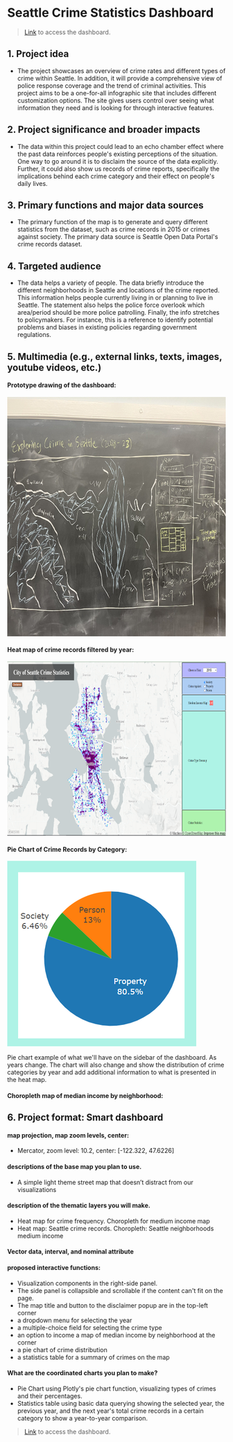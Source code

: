 # Seattle Crime Statistics Dashboard

>[Link](https://tj717.github.io/Seattle-Crime-Stats-Dashboard/) to access the dashboard.

## 1. Project idea
 - The project showcases an overview of crime rates and different types of crime within Seattle. In addition, it will provide a comprehensive view of police response coverage and the trend of criminal activities. This project aims to be a one-for-all infographic site that includes different customization options. The site gives users control over seeing what information they need and is looking for through interactive features. 
## 2. Project significance and broader impacts
- The data within this project could lead to an echo chamber effect where the past data reinforces people's existing perceptions of the situation. One way to go around it is to disclaim the source of the data explicitly. Further, it could also show us records of crime reports, specifically the implications behind each crime category and their effect on people's daily lives.
## 3. Primary functions and major data sources
 - The primary function of the map is to generate and query different statistics from the dataset, such as crime records in 2015 or crimes against society. The primary data source is Seattle Open Data Portal's crime records dataset.
## 4. Targeted audience
 - The data helps a variety of people. The data briefly introduce the different neighborhoods in Seattle and locations of the crime reported. This information helps people currently living in or planning to live in Seattle. The statement also helps the police force overlook which area/period should be more police patrolling. Finally, the info stretches to policymakers. For instance, this is a reference to identify potential problems and biases in existing policies regarding government regulations.
 
## 5. Multimedia (e.g., external links, texts, images, youtube videos, etc.)
 #### Prototype drawing of the dashboard:
<img src="img/prototype.jpg" alt="Map prototype" width="800" height="550">

 #### Heat map of crime records filtered by year:
<img src="img/year_map.png"  width="800" height="400">

 #### Pie Chart of Crime Records by Category:
<img src="img/pie.png">

Pie chart example of what we'll have on the sidebar of the dashboard. As years change. The chart will also change and show the distribution of crime categories by year and add additional information to what is presented in the heat map.

 #### Choropleth map of median income by neighborhood:

## 6. Project format: Smart dashboard
  #### map projection, map zoom levels, center:
   - Mercator, zoom level: 10.2, center: [-122.322, 47.6226]
  #### descriptions of the base map you plan to use.
   - A simple light theme street map that doesn’t distract from our visualizations
  #### description of the thematic layers you will make.
   - Heat map for crime frequency. Choropleth for medium income map
   - Heat map: Seattle crime records. Choropleth: Seattle neighborhoods medium income
  #### Vector data, interval, and nominal attribute
  #### proposed interactive functions:
  - Visualization components in the right-side panel.
  - The side panel is collapsible and scrollable if the content can't fit on the page.
  - The map title and button to the disclaimer popup are in the top-left corner
  - a dropdown menu for selecting the year
  - a multiple-choice field for selecting the crime type
  - an option to income a map of median income by neighborhood at the corner
  - a pie chart of crime distribution
  - a statistics table for a summary of crimes on the map
  #### What are the coordinated charts you plan to make?
 - Pie Chart using Plotly's pie chart function, visualizing types of crimes and their percentages.
 - Statistics table using basic data querying showing the selected year, the previous year, and the next year's total crime records in a certain category to show a year-to-year comparison.

>[Link](https://tj717.github.io/Seattle-Crime-Stats-Dashboard/) to access the dashboard.

